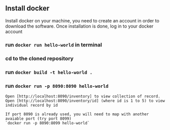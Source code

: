 ## Install docker

Install docker on your machine, you need to create an account in order to download the software.
Once installation is done, log in to your docker account

### run `docker run hello-world` in terminal

### cd to the cloned repository

### run `docker build -t hello-world .`

### run `docker run -p 8090:8090 hello-world`

    Open [http://localhost:8090/inventory] to view collection of record.
    Open [http://localhost:8090/inventory/id] (where id is 1 to 5) to view individual record by id

    If port 8090 is already used, you will need to map with another avaiable port (try port 8099)
    `docker run -p 8090:8099 hello-world`
